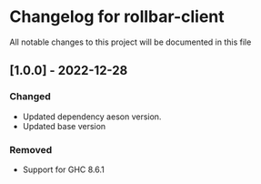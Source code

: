 # Changelog for rollbar-client

All notable changes to this project will be documented in this file

## [1.0.0] - 2022-12-28

### Changed

- Updated dependency aeson version.
- Updated base version

### Removed

- Support for GHC 8.6.1
